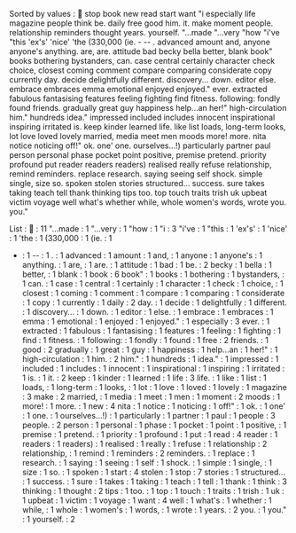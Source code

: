 Sorted by values :
 stop book new read start want "i especially life magazine people think be. daily free good him. it. make moment people. relationship reminders thought years. yourself. "...made "...very "how "i've "this 'ex's' 'nice' 'the (330,000 (ie. - -- . advanced amount and, anyone anyone's anything. are, are. attitude bad becky bella better, blank book" books bothering bystanders, can. case central certainly character check choice, closest coming comment compare comparing considerate copy currently day. decide delightfully different. discovery... down. editor else. embrace embraces emma emotional enjoyed enjoyed." ever. extracted fabulous fantasising features feeling fighting find fitness. following: fondly found friends. gradually great guy happiness help...an her!" high-circulation him." hundreds idea." impressed included includes innocent inspirational inspiring irritated is. keep kinder learned life. like list loads, long-term looks, lot love loved lovely married, media meet men moods more! more. nita notice noticing off!" ok. one' one. ourselves...!) particularly partner paul person personal phase pocket point positive, premise pretend. priority profound put reader readers readers) realised really refuse relationship, remind reminders. replace research. saying seeing self shock. simple single, size so. spoken stolen stories structured... success. sure takes taking teach tell thank thinking tips too. top touch traits trish uk upbeat victim voyage well what's whether while, whole women's words, wrote you. you." 

List :
 : 11
"...made : 1
"...very : 1
"how : 1
"i : 3
"i've : 1
"this : 1
'ex's' : 1
'nice' : 1
'the : 1
(330,000 : 1
(ie. : 1
- : 1
-- : 1
. : 1
advanced : 1
amount : 1
and, : 1
anyone : 1
anyone's : 1
anything. : 1
are, : 1
are. : 1
attitude : 1
bad : 1
be. : 2
becky : 1
bella : 1
better, : 1
blank : 1
book : 6
book" : 1
books : 1
bothering : 1
bystanders, : 1
can. : 1
case : 1
central : 1
certainly : 1
character : 1
check : 1
choice, : 1
closest : 1
coming : 1
comment : 1
compare : 1
comparing : 1
considerate : 1
copy : 1
currently : 1
daily : 2
day. : 1
decide : 1
delightfully : 1
different. : 1
discovery... : 1
down. : 1
editor : 1
else. : 1
embrace : 1
embraces : 1
emma : 1
emotional : 1
enjoyed : 1
enjoyed." : 1
especially : 3
ever. : 1
extracted : 1
fabulous : 1
fantasising : 1
features : 1
feeling : 1
fighting : 1
find : 1
fitness. : 1
following: : 1
fondly : 1
found : 1
free : 2
friends. : 1
good : 2
gradually : 1
great : 1
guy : 1
happiness : 1
help...an : 1
her!" : 1
high-circulation : 1
him. : 2
him." : 1
hundreds : 1
idea." : 1
impressed : 1
included : 1
includes : 1
innocent : 1
inspirational : 1
inspiring : 1
irritated : 1
is. : 1
it. : 2
keep : 1
kinder : 1
learned : 1
life : 3
life. : 1
like : 1
list : 1
loads, : 1
long-term : 1
looks, : 1
lot : 1
love : 1
loved : 1
lovely : 1
magazine : 3
make : 2
married, : 1
media : 1
meet : 1
men : 1
moment : 2
moods : 1
more! : 1
more. : 1
new : 4
nita : 1
notice : 1
noticing : 1
off!" : 1
ok. : 1
one' : 1
one. : 1
ourselves...!) : 1
particularly : 1
partner : 1
paul : 1
people : 3
people. : 2
person : 1
personal : 1
phase : 1
pocket : 1
point : 1
positive, : 1
premise : 1
pretend. : 1
priority : 1
profound : 1
put : 1
read : 4
reader : 1
readers : 1
readers) : 1
realised : 1
really : 1
refuse : 1
relationship : 2
relationship, : 1
remind : 1
reminders : 2
reminders. : 1
replace : 1
research. : 1
saying : 1
seeing : 1
self : 1
shock. : 1
simple : 1
single, : 1
size : 1
so. : 1
spoken : 1
start : 4
stolen : 1
stop : 7
stories : 1
structured... : 1
success. : 1
sure : 1
takes : 1
taking : 1
teach : 1
tell : 1
thank : 1
think : 3
thinking : 1
thought : 2
tips : 1
too. : 1
top : 1
touch : 1
traits : 1
trish : 1
uk : 1
upbeat : 1
victim : 1
voyage : 1
want : 4
well : 1
what's : 1
whether : 1
while, : 1
whole : 1
women's : 1
words, : 1
wrote : 1
years. : 2
you. : 1
you." : 1
yourself. : 2
